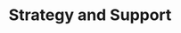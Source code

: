 ---
layout: page
title: Strategy and Support
summary: |
  Grape silver beet watercress potato tigernut corn groundnut. Chickweed okra pea winter purslane coriander yarrow sweet pepper radish garlic brussels sprout groundnut summer purslane earthnut pea tomato spring onion azuki bean gourd.
icon: "fa-comments"
weight: 11

---